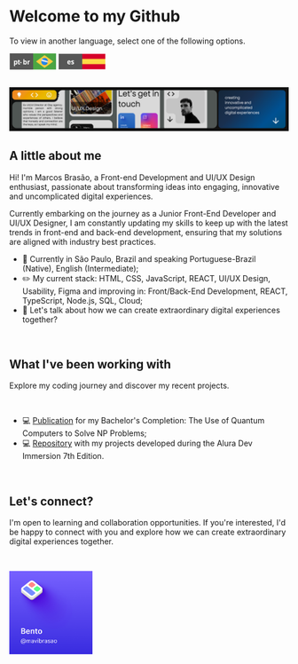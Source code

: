 <!--A little about me (Start)-->
#  Welcome to my Github
<p>To view in another language, select one of the following options.</p>

<a href="https://github.com/mavibrasao/Mavibrasao/blob/main/README.md"><img align="center" src="https://raw.githubusercontent.com/mavibrasao/Mavibrasao/main/icon_langptbr.svg" alt="https://github.com/mavibrasao/Mavibrasao/blob/main/README.md" height="30" width="85"/></a>
<a href="https://github.com/mavibrasao/Mavibrasao/blob/main/README-es.md"><img align="center" src="https://raw.githubusercontent.com/mavibrasao/Mavibrasao/main/icon_langes.svg" alt="https://github.com/mavibrasao/Mavibrasao/blob/main/README-es.md" height="30" width="85"/></a>

<br>

<img src="https://github.com/mavibrasao/Mavibrasao/blob/main/banner_figmaen.png?raw=true" alt="https://github.com/mavibrasao/Mavibrasao/blob/main/banner_figmaen.png?raw=true"/>

<br>

## A little about me
<p>Hi! I'm Marcos Brasão, a Front-end Development and UI/UX Design enthusiast, passionate about transforming ideas into engaging, innovative and uncomplicated digital experiences.</p>
<p>Currently embarking on the journey as a Junior Front-End Developer and UI/UX Designer, I am constantly updating my skills to keep up with the latest trends in front-end and back-end development, ensuring that my solutions are aligned with industry best practices.</p>
<ul>
  <li>📌 Currently in São Paulo, Brazil and speaking Portuguese-Brazil (Native), English (Intermediate);</li>
  <li>✏️ My current stack: HTML, CSS, JavaScript, REACT, UI/UX Design, Usability, Figma and improving in: Front/Back-End Development, REACT, TypeScript, Node.js, SQL, Cloud;</li>
  <li>💬 Let's talk about how we can create extraordinary digital experiences together?</li>
</ul>
<br>
<!--A little about me (End)-->

<!--Projects (Start)-->
## What I've been working with
<p>Explore my coding journey and discover my recent projects.</p>

<br>

<ul>
  <li>💻 <a href="https://drive.google.com/file/d/1l53yBF8m19qy-iMEZIgn4S2mM-L9KQ1X/view?usp=drive_link">Publication</a> for my Bachelor's Completion: The Use of Quantum Computers to Solve NP Problems;</li>  
  <li>💻 <a href="https://github.com/mavibrasao/imersaodevalura-7edicao">Repository</a> with my projects developed during the Alura Dev Immersion 7th Edition.</li>
</ul>
<br>
<!--Projetos (End)-->

<!--Let's connect (Start)-->
## Let's connect?
<p>I'm open to learning and collaboration opportunities. If you're interested, I'd be happy to connect with you and explore how we can create extraordinary digital experiences together.</p>

<br>

<a href="https://bento.me/mavibrasao"><img src="https://raw.githubusercontent.com/mavibrasao/Mavibrasao/main/icon_socialbento.png" height="150" width="150" alt="https://raw.githubusercontent.com/mavibrasao/Mavibrasao/main/icon_socialbento.png"/></a>
<!--Let's connect? (End)-->
